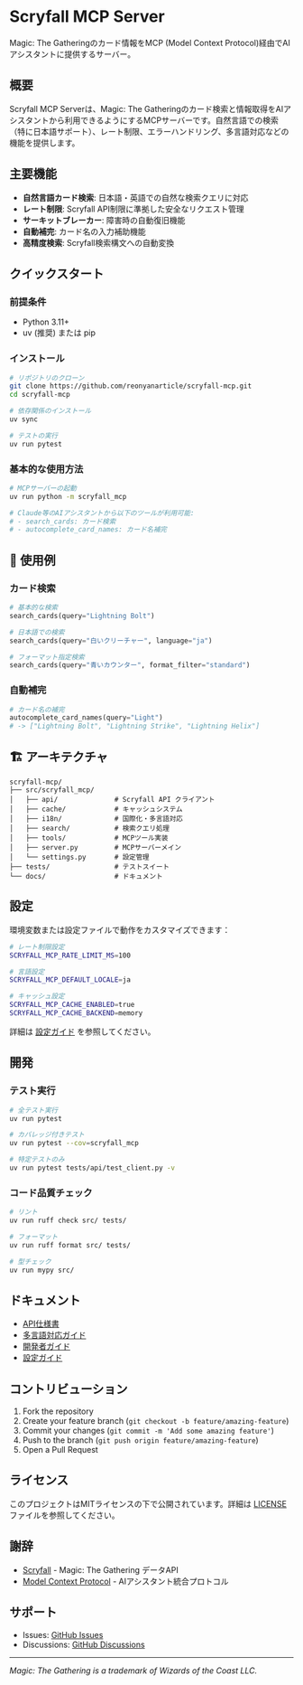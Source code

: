 # Scryfall MCP Server

Magic: The Gatheringのカード情報をMCP (Model Context Protocol)経由でAIアシスタントに提供するサーバー。

## 概要

Scryfall MCP Serverは、Magic: The Gatheringのカード検索と情報取得をAIアシスタントから利用できるようにするMCPサーバーです。自然言語での検索（特に日本語サポート）、レート制限、エラーハンドリング、多言語対応などの機能を提供します。

## 主要機能

- **自然言語カード検索**: 日本語・英語での自然な検索クエリに対応
- **レート制限**: Scryfall API制限に準拠した安全なリクエスト管理
- **サーキットブレーカー**: 障害時の自動復旧機能
- **自動補完**: カード名の入力補助機能
- **高精度検索**: Scryfall検索構文への自動変換

## クイックスタート

### 前提条件

- Python 3.11+
- uv (推奨) または pip

### インストール

```bash
# リポジトリのクローン
git clone https://github.com/reonyanarticle/scryfall-mcp.git
cd scryfall-mcp

# 依存関係のインストール
uv sync

# テストの実行
uv run pytest
```

### 基本的な使用方法

```bash
# MCPサーバーの起動
uv run python -m scryfall_mcp

# Claude等のAIアシスタントから以下のツールが利用可能:
# - search_cards: カード検索
# - autocomplete_card_names: カード名補完
```

## 📖 使用例

### カード検索

```python
# 基本的な検索
search_cards(query="Lightning Bolt")

# 日本語での検索
search_cards(query="白いクリーチャー", language="ja")

# フォーマット指定検索
search_cards(query="青いカウンター", format_filter="standard")
```

### 自動補完

```python
# カード名の補完
autocomplete_card_names(query="Light")
# -> ["Lightning Bolt", "Lightning Strike", "Lightning Helix"]
```

## 🏗️ アーキテクチャ

```
scryfall-mcp/
├── src/scryfall_mcp/
│   ├── api/              # Scryfall API クライアント
│   ├── cache/            # キャッシュシステム
│   ├── i18n/             # 国際化・多言語対応
│   ├── search/           # 検索クエリ処理
│   ├── tools/            # MCPツール実装
│   ├── server.py         # MCPサーバーメイン
│   └── settings.py       # 設定管理
├── tests/                # テストスイート
└── docs/                 # ドキュメント
```

## 設定

環境変数または設定ファイルで動作をカスタマイズできます：

```bash
# レート制限設定
SCRYFALL_MCP_RATE_LIMIT_MS=100

# 言語設定
SCRYFALL_MCP_DEFAULT_LOCALE=ja

# キャッシュ設定
SCRYFALL_MCP_CACHE_ENABLED=true
SCRYFALL_MCP_CACHE_BACKEND=memory
```

詳細は [設定ガイド](docs/CONFIGURATION.md) を参照してください。

## 開発

### テスト実行

```bash
# 全テスト実行
uv run pytest

# カバレッジ付きテスト
uv run pytest --cov=scryfall_mcp

# 特定テストのみ
uv run pytest tests/api/test_client.py -v
```

### コード品質チェック

```bash
# リント
uv run ruff check src/ tests/

# フォーマット
uv run ruff format src/ tests/

# 型チェック
uv run mypy src/
```

## ドキュメント

- [API仕様書](docs/API-REFERENCE.md)
- [多言語対応ガイド](docs/INTERNATIONALIZATION.md)
- [開発者ガイド](docs/DEVELOPMENT.md)
- [設定ガイド](docs/CONFIGURATION.md)

## コントリビューション

1. Fork the repository
2. Create your feature branch (`git checkout -b feature/amazing-feature`)
3. Commit your changes (`git commit -m 'Add some amazing feature'`)
4. Push to the branch (`git push origin feature/amazing-feature`)
5. Open a Pull Request

## ライセンス

このプロジェクトはMITライセンスの下で公開されています。詳細は [LICENSE](LICENSE) ファイルを参照してください。

## 謝辞

- [Scryfall](https://scryfall.com/) - Magic: The Gathering データAPI
- [Model Context Protocol](https://modelcontextprotocol.io/) - AIアシスタント統合プロトコル

## サポート

- Issues: [GitHub Issues](https://github.com/reonyanarticle/scryfall-mcp/issues)
- Discussions: [GitHub Discussions](https://github.com/reonyanarticle/scryfall-mcp/discussions)

---

*Magic: The Gathering is a trademark of Wizards of the Coast LLC.*